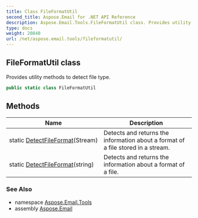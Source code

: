 ```yaml
---
title: Class FileFormatUtil
second_title: Aspose.Email for .NET API Reference
description: Aspose.Email.Tools.FileFormatUtil class. Provides utility methods to detect file type
type: docs
weight: 20840
url: /net/aspose.email.tools/fileformatutil/
---
```

## FileFormatUtil class

Provides utility methods to detect file type.

```csharp
public static class FileFormatUtil
```

## Methods

| Name | Description |
| --- | --- |
| static [DetectFileFormat](../../aspose.email.tools/fileformatutil/detectfileformat/#detectfileformat)(Stream) | Detects and returns the information about a format of a file stored in a stream. |
| static [DetectFileFormat](../../aspose.email.tools/fileformatutil/detectfileformat/#detectfileformat_1)(string) | Detects and returns the information about a format of a file. |

### See Also

* namespace [Aspose.Email.Tools](../../aspose.email.tools/)
* assembly [Aspose.Email](../../)


